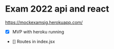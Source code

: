 # Exam 2022 api and react

https://mockexamsig.herokuapp.com/
* [x] MVP with heroku running
* [] Routes in index.jsx